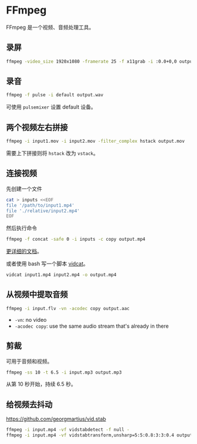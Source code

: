 # FFmpeg

FFmpeg 是一个视频、音频处理工具。

## 录屏

```sh
ffmpeg -video_size 1920x1080 -framerate 25 -f x11grab -i :0.0+0,0 output.mp4
```

## 录音

```sh
ffmpeg -f pulse -i default output.wav
```

可使用 `pulsemixer` 设置 default 设备。

## 两个视频左右拼接

```sh
ffmpeg -i input1.mov -i input2.mov -filter_complex hstack output.mov
```

需要上下拼接则将 `hstack` 改为 `vstack`。

## 连接视频

先创建一个文件

```sh
cat > inputs <<EOF
file '/path/to/input1.mp4'
file './relative/input2.mp4'
EOF
```

然后执行命令

```sh
ffmpeg -f concat -safe 0 -i inputs -c copy output.mp4
```

[更详细的文档][concat-doc]。

或者使用 bash 写一个脚本 [vidcat]。

```sh
vidcat input1.mp4 input2.mp4 -o output.mp4
```

[concat-doc]: https://trac.ffmpeg.org/wiki/Concatenate
[vidcat]: https://github.com/weirane/scripts/blob/449f1f63b65253a305b3/vidcat

## 从视频中提取音频

```sh
ffmpeg -i input.flv -vn -acodec copy output.aac
```

- `-vn`: no video
- `-acodec copy`: use the same audio stream that's already in there

## 剪裁

可用于音频和视频。

```sh
ffmpeg -ss 10 -t 6.5 -i input.mp3 output.mp3
```

从第 10 秒开始，持续 6.5 秒。

## 给视频去抖动

<https://github.com/georgmartius/vid.stab>

```sh
ffmpeg -i input.mp4 -vf vidstabdetect -f null -
ffmpeg -i input.mp4 -vf vidstabtransform,unsharp=5:5:0.8:3:3:0.4 output.mp4
```
